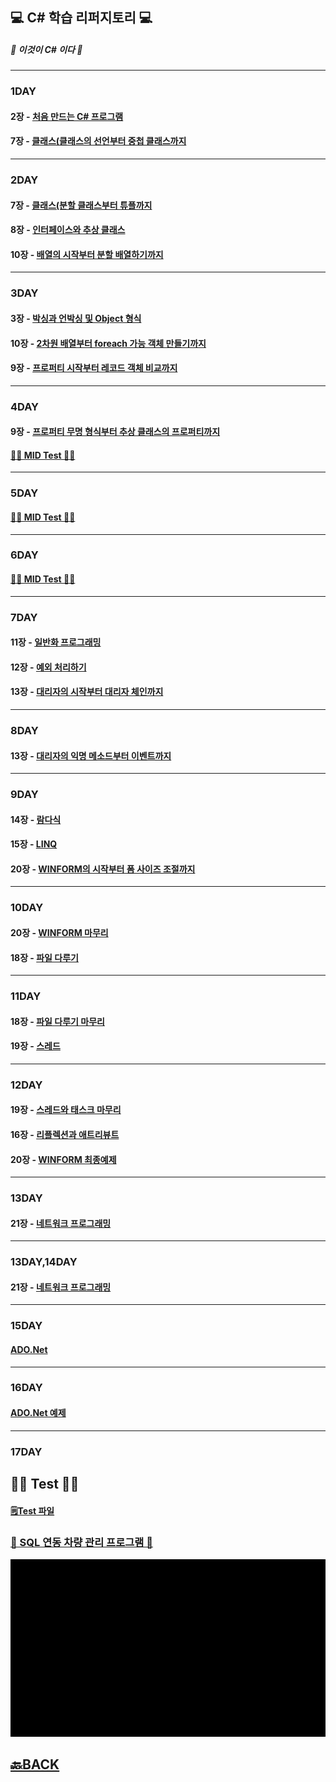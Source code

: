## 💻 C# 학습 리퍼지토리 💻

##### 📖 이것이 C# 이다 📖
___ 
### 1DAY
#### 2장 - [처음 만드는 C# 프로그램](https://github.com/XOXOT/Csharp/blob/main/1DAY/2-1.%20Hello/MainApp.cs)
#### 7장 - [클래스(클래스의 선언부터 중첩 클래스까지](https://github.com/XOXOT/Csharp/tree/main/1DAY)
___ 

### 2DAY
#### 7장 - [클래스(분할 클래스부터 튜플까지](https://github.com/XOXOT/Csharp/tree/main/2DAY)
#### 8장 - [인터페이스와 추상 클래스](https://github.com/XOXOT/Csharp/tree/main/2DAY)
#### 10장 - [배열의 시작부터 분할 배열하기까지](https://github.com/XOXOT/Csharp/tree/main/2DAY)
___ 
### 3DAY 
#### 3장 - [박싱과 언박싱 및 Object 형식](https://github.com/XOXOT/Csharp/tree/main/3DAY)
#### 10장 - [2차원 배열부터 foreach 가능 객체 만들기까지](https://github.com/XOXOT/Csharp/tree/main/3DAY)
#### 9장 - [프로퍼티 시작부터 레코드 객체 비교까지](https://github.com/XOXOT/Csharp/tree/main/3DAY)
___ 
### 4DAY 
#### 9장 - [프로퍼티 무명 형식부터 추상 클래스의 프로퍼티까지](https://github.com/XOXOT/Csharp/tree/main/4DAY)
#### [✍🏻 MID Test ✍🏻](https://github.com/XOXOT/Csharp/tree/main/4DAY)
___ 
### 5DAY 
#### [✍🏻 MID Test ✍🏻](https://github.com/XOXOT/Csharp/tree/main/5DAY)
___ 
### 6DAY 
#### [✍🏻 MID Test ✍🏻](https://github.com/XOXOT/Csharp/tree/main/6DAY)
___ 
### 7DAY
#### 11장 - [일반화 프로그래밍](https://github.com/XOXOT/Csharp/tree/main/7DAY) 
#### 12장 - [예외 처리하기](https://github.com/XOXOT/Csharp/tree/main/7DAY)
#### 13장 - [대리자의 시작부터 대리자 체인까지](https://github.com/XOXOT/Csharp/tree/main/7DAY) 
___ 
### 8DAY 
#### 13장 - [대리자의 익명 메소드부터 이벤트까지](https://github.com/XOXOT/Csharp/tree/main/8DAY) 
___ 
### 9DAY
#### 14장 - [람다식](https://github.com/XOXOT/Csharp/tree/main/9DAY)
#### 15장 - [LINQ](https://github.com/XOXOT/Csharp/tree/main/9DAY)
#### 20장 - [WINFORM의 시작부터 폼 사이즈 조절까지](https://github.com/XOXOT/Csharp/tree/main/9DAY)
___
### 10DAY
#### 20장 - [WINFORM 마무리](https://github.com/XOXOT/Csharp/tree/main/10DAY)
#### 18장 - [파일 다루기](https://github.com/XOXOT/Csharp/tree/main/10DAY)
___
### 11DAY
#### 18장 - [파일 다루기 마무리](https://github.com/XOXOT/Csharp/tree/main/11DAY)
#### 19장 - [스레드](https://github.com/XOXOT/Csharp/tree/main/11DAY)
___ 
### 12DAY
#### 19장 - [스레드와 태스크 마무리](https://github.com/XOXOT/Csharp/tree/main/12DAY)
#### 16장 - [리플렉션과 애트리뷰트](https://github.com/XOXOT/Csharp/tree/main/12DAY)
#### 20장 - [WINFORM 최종예제](https://github.com/XOXOT/Csharp/tree/main/12DAY/20.%20AsyncFileIOWinForm)
___ 
### 13DAY
#### 21장 - [네트워크 프로그래밍](https://github.com/XOXOT/Csharp/tree/main/13%2C14DAY)
___ 
### 13DAY,14DAY
#### 21장 - [네트워크 프로그래밍](https://github.com/XOXOT/Csharp/tree/main/13%2C14DAY)
___ 
### 15DAY
#### [ADO.Net](https://github.com/XOXOT/Csharp/tree/main/15DAY)
___ 
### 16DAY
#### [ADO.Net 예제](https://github.com/XOXOT/Csharp/tree/main/16DAY)
___ 
### 17DAY
## ✍🏻 Test ✍🏻
#### [🗒Test 파일](https://github.com/XOXOT/Csharp/blob/main/17DAY/%ED%8F%89%EA%B0%80_%EC%88%98%EC%A0%95%EB%B3%B8.pdf)
### [📝 SQL 연동 차량 관리 프로그램 📝](https://github.com/XOXOT/Csharp/blob/main/17DAY/mook_CarInfo%20-%20%EC%A3%BC%EC%84%9D%20%EB%B2%84%EC%A0%84(%EC%88%98%EC%A0%95)/Form1.cs)
<img src = https://github.com/XOXOT/Csharp/blob/main/img/%EC%B0%A8%EB%9F%89%20%EC%A0%95%EB%B3%B4%20%EA%B4%80%EB%A6%AC.gif>

## [🔙BACK](https://github.com/XOXOT?tab=repositories)
